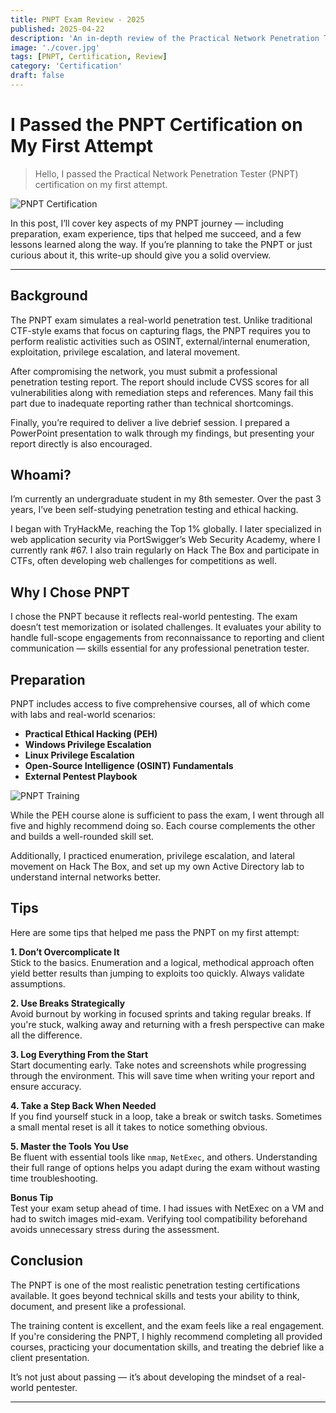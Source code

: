 ```yaml
---
title: PNPT Exam Review - 2025
published: 2025-04-22
description: 'An in-depth review of the Practical Network Penetration Tester (PNPT) certification journey, exam experience, and key preparation tips.'
image: './cover.jpg'
tags: [PNPT, Certification, Review]
category: 'Certification'
draft: false
---
```

# I Passed the PNPT Certification on My First Attempt

> Hello, I passed the Practical Network Penetration Tester (PNPT) certification on my first attempt.

![PNPT Certification](https://miro.medium.com/v2/resize:fit:1400/format:webp/1*zg5HkPcM7au9tgWpaONWqw.jpeg)

In this post, I’ll cover key aspects of my PNPT journey — including preparation, exam experience, tips that helped me succeed, and a few lessons learned along the way. If you’re planning to take the PNPT or just curious about it, this write-up should give you a solid overview.

---

## Background

The PNPT exam simulates a real-world penetration test. Unlike traditional CTF-style exams that focus on capturing flags, the PNPT requires you to perform realistic activities such as OSINT, external/internal enumeration, exploitation, privilege escalation, and lateral movement.

After compromising the network, you must submit a professional penetration testing report. The report should include CVSS scores for all vulnerabilities along with remediation steps and references. Many fail this part due to inadequate reporting rather than technical shortcomings.

Finally, you’re required to deliver a live debrief session. I prepared a PowerPoint presentation to walk through my findings, but presenting your report directly is also encouraged.



## Whoami?

I’m currently an undergraduate student in my 8th semester. Over the past 3 years, I’ve been self-studying penetration testing and ethical hacking.

I began with TryHackMe, reaching the Top 1% globally. I later specialized in web application security via PortSwigger’s Web Security Academy, where I currently rank #67. I also train regularly on Hack The Box and participate in CTFs, often developing web challenges for competitions as well.



## Why I Chose PNPT

I chose the PNPT because it reflects real-world pentesting. The exam doesn’t test memorization or isolated challenges. It evaluates your ability to handle full-scope engagements from reconnaissance to reporting and client communication — skills essential for any professional penetration tester.



## Preparation

PNPT includes access to five comprehensive courses, all of which come with labs and real-world scenarios:

- **Practical Ethical Hacking (PEH)**
- **Windows Privilege Escalation**
- **Linux Privilege Escalation**
- **Open-Source Intelligence (OSINT) Fundamentals**
- **External Pentest Playbook**

![PNPT Training](https://miro.medium.com/v2/resize:fit:1400/format:webp/1*ThfoOxDzJRrl8oO3UPXBVA.jpeg)

While the PEH course alone is sufficient to pass the exam, I went through all five and highly recommend doing so. Each course complements the other and builds a well-rounded skill set.

Additionally, I practiced enumeration, privilege escalation, and lateral movement on Hack The Box, and set up my own Active Directory lab to understand internal networks better.



## Tips

Here are some tips that helped me pass the PNPT on my first attempt:

**1. Don’t Overcomplicate It**  
Stick to the basics. Enumeration and a logical, methodical approach often yield better results than jumping to exploits too quickly. Always validate assumptions.

**2. Use Breaks Strategically**  
Avoid burnout by working in focused sprints and taking regular breaks. If you're stuck, walking away and returning with a fresh perspective can make all the difference.

**3. Log Everything From the Start**  
Start documenting early. Take notes and screenshots while progressing through the environment. This will save time when writing your report and ensure accuracy.

**4. Take a Step Back When Needed**  
If you find yourself stuck in a loop, take a break or switch tasks. Sometimes a small mental reset is all it takes to notice something obvious.

**5. Master the Tools You Use**  
Be fluent with essential tools like `nmap`, `NetExec`, and others. Understanding their full range of options helps you adapt during the exam without wasting time troubleshooting.

**Bonus Tip**  
Test your exam setup ahead of time. I had issues with NetExec on a VM and had to switch images mid-exam. Verifying tool compatibility beforehand avoids unnecessary stress during the assessment.



## Conclusion

The PNPT is one of the most realistic penetration testing certifications available. It goes beyond technical skills and tests your ability to think, document, and present like a professional.

The training content is excellent, and the exam feels like a real engagement. If you're considering the PNPT, I highly recommend completing all provided courses, practicing your documentation skills, and treating the debrief like a client presentation.

It’s not just about passing — it’s about developing the mindset of a real-world pentester.




---

